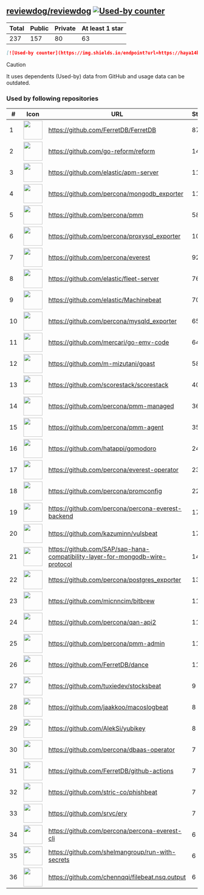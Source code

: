 





## [reviewdog/reviewdog](https://github.com/reviewdog/reviewdog) [![Used-by counter](https://img.shields.io/endpoint?url=https://haya14busa.github.io/github-used-by/data/reviewdog/reviewdog/shieldsio.json)](https://github.com/haya14busa/github-used-by/tree/main/repo/reviewdog/reviewdog)

| Total | Public | Private | At least 1 star
| ----- | ------ | ------- | ---------------
| 237 | 157 | 80 | 63 |

```md
[![Used-by counter](https://img.shields.io/endpoint?url=https://haya14busa.github.io/github-used-by/data/reviewdog/reviewdog/shieldsio.json)](https://github.com/haya14busa/github-used-by/tree/main/repo/reviewdog/reviewdog)
```

> [!CAUTION]
> It uses dependents (Used-by) data from GitHub and usage data can be outdated.

### Used by following repositories

| # | Icon | URL | Stars |
| -- | -- | -- | -- | 
|1|<img src="https://github.com/FerretDB.png" width=50 height=50>|https://github.com/FerretDB/FerretDB|8781|
|2|<img src="https://github.com/go-reform.png" width=50 height=50>|https://github.com/go-reform/reform|1442|
|3|<img src="https://github.com/elastic.png" width=50 height=50>|https://github.com/elastic/apm-server|1198|
|4|<img src="https://github.com/percona.png" width=50 height=50>|https://github.com/percona/mongodb_exporter|1138|
|5|<img src="https://github.com/percona.png" width=50 height=50>|https://github.com/percona/pmm|583|
|6|<img src="https://github.com/percona.png" width=50 height=50>|https://github.com/percona/proxysql_exporter|105|
|7|<img src="https://github.com/percona.png" width=50 height=50>|https://github.com/percona/everest|92|
|8|<img src="https://github.com/elastic.png" width=50 height=50>|https://github.com/elastic/fleet-server|76|
|9|<img src="https://github.com/elastic.png" width=50 height=50>|https://github.com/elastic/Machinebeat|70|
|10|<img src="https://github.com/percona.png" width=50 height=50>|https://github.com/percona/mysqld_exporter|65|
|11|<img src="https://github.com/mercari.png" width=50 height=50>|https://github.com/mercari/go-emv-code|64|
|12|<img src="https://github.com/m-mizutani.png" width=50 height=50>|https://github.com/m-mizutani/goast|58|
|13|<img src="https://github.com/scorestack.png" width=50 height=50>|https://github.com/scorestack/scorestack|40|
|14|<img src="https://github.com/percona.png" width=50 height=50>|https://github.com/percona/pmm-managed|36|
|15|<img src="https://github.com/percona.png" width=50 height=50>|https://github.com/percona/pmm-agent|35|
|16|<img src="https://github.com/hatappi.png" width=50 height=50>|https://github.com/hatappi/gomodoro|24|
|17|<img src="https://github.com/percona.png" width=50 height=50>|https://github.com/percona/everest-operator|23|
|18|<img src="https://github.com/percona.png" width=50 height=50>|https://github.com/percona/promconfig|22|
|19|<img src="https://github.com/percona.png" width=50 height=50>|https://github.com/percona/percona-everest-backend|17|
|20|<img src="https://github.com/kazuminn.png" width=50 height=50>|https://github.com/kazuminn/vulsbeat|17|
|21|<img src="https://github.com/SAP.png" width=50 height=50>|https://github.com/SAP/sap-hana-compatibility-layer-for-mongodb-wire-protocol|14|
|22|<img src="https://github.com/percona.png" width=50 height=50>|https://github.com/percona/postgres_exporter|13|
|23|<img src="https://github.com/micnncim.png" width=50 height=50>|https://github.com/micnncim/bitbrew|11|
|24|<img src="https://github.com/percona.png" width=50 height=50>|https://github.com/percona/qan-api2|11|
|25|<img src="https://github.com/percona.png" width=50 height=50>|https://github.com/percona/pmm-admin|11|
|26|<img src="https://github.com/FerretDB.png" width=50 height=50>|https://github.com/FerretDB/dance|11|
|27|<img src="https://github.com/tuxiedev.png" width=50 height=50>|https://github.com/tuxiedev/stocksbeat|9|
|28|<img src="https://github.com/jaakkoo.png" width=50 height=50>|https://github.com/jaakkoo/macoslogbeat|8|
|29|<img src="https://github.com/AlekSi.png" width=50 height=50>|https://github.com/AlekSi/yubikey|8|
|30|<img src="https://github.com/percona.png" width=50 height=50>|https://github.com/percona/dbaas-operator|7|
|31|<img src="https://github.com/FerretDB.png" width=50 height=50>|https://github.com/FerretDB/github-actions|7|
|32|<img src="https://github.com/stric-co.png" width=50 height=50>|https://github.com/stric-co/phishbeat|7|
|33|<img src="https://github.com/srvc.png" width=50 height=50>|https://github.com/srvc/ery|7|
|34|<img src="https://github.com/percona.png" width=50 height=50>|https://github.com/percona/percona-everest-cli|6|
|35|<img src="https://github.com/shelmangroup.png" width=50 height=50>|https://github.com/shelmangroup/run-with-secrets|6|
|36|<img src="https://github.com/chennqqi.png" width=50 height=50>|https://github.com/chennqqi/filebeat.nsq.output|6|
